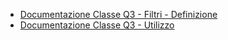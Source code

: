 - [Documentazione Classe Q3 - Filtri - Definizione](Sorgenti/OG/OG/Q301)
- [Documentazione Classe Q3 - Utilizzo](Sorgenti/OG/OG/Q302)
